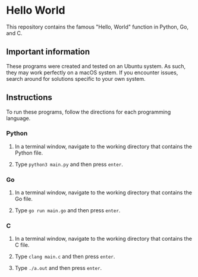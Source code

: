 # Hello World

This repository contains the famous "Hello, World" function in Python, Go, and C.

## Important information

These programs were created and tested on an Ubuntu system. As such, they may work perfectly on a macOS system. If you encounter issues, search around for solutions specific to your own system.

## Instructions

To run these programs, follow the directions for each programming language.

### Python

1. In a terminal window, navigate to the working directory that contains the Python file.

2. Type `python3 main.py` and then press `enter`.

### Go

1. In a terminal window, navigate to the working directory that contains the Go file.

2. Type `go run main.go` and then press `enter`.

### C

1. In a terminal window, navigate to the working directory that contains the C file.

2. Type `clang main.c` and then press `enter`.

3. Type `./a.out` and then press `enter`.
